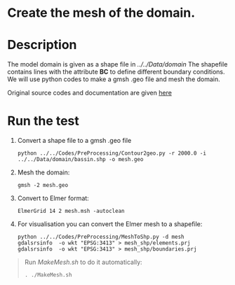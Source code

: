 #  Create the mesh of the domain.

# Description 

The model domain is given as a shape file in *../../Data/domain*
The shapefile contains lines with the attribute **BC** to define different boundary conditions.
We will use python codes to make a gmsh .geo file and mesh the domain.

Original source codes and documentation are given [here](https://github.com/ElmerCSC/elmerfem/tree/elmerice/elmerice/Meshers/GIS)

# Run the test

1. Convert a shape file to a gmsh .geo file
	```shell
	python ../../Codes/PreProcessing/Contour2geo.py -r 2000.0 -i ../../Data/domain/bassin.shp -o mesh.geo
	```

2. Mesh the domain: 
	```shell
	gmsh -2 mesh.geo 
	```

3. Convert to Elmer format: 
	```shell
	ElmerGrid 14 2 mesh.msh -autoclean 
	```

4. For visualisation you can convert the Elmer mesh to a shapefile: 
	```shell
	python ../../Codes/PreProcessing/MeshToShp.py -d mesh 
	gdalsrsinfo  -o wkt "EPSG:3413" > mesh_shp/elements.prj 
	gdalsrsinfo  -o wkt "EPSG:3413" > mesh_shp/boundaries.prj 
	```

> Run *MakeMesh.sh* to do it automatically:
> ```shell
> . ./MakeMesh.sh
> ```
